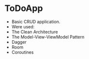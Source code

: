 # ToDoApp
- Basic CRUD application.
- Were used:
- The Clean Architecture
- The Model-View-ViewModel Pattern
- Dagger
- Room
- Coroutines

